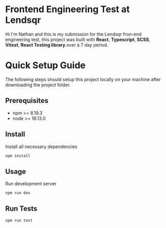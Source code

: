 # Frontend Engineering Test at Lendsqr

Hi I'm Nathan and this is my submission for the Lendsqr fron-end engineering test, this project was built with **React**, **Typescript**, **SCSS**, **Vitest**, **React Testing library**.over a 7 day period.

# Quick Setup Guide

The following steps should setup this project locally on your machine after downloading the project folder.

## Prerequisites

- npm >= 8.19.3
- node >= 18.13.0

## Install

Install all necessary dependencies

```js
npm install

```

## Usage

Run development server

```js
npm run dev

```

## Run Tests

```js
npm run test

```
